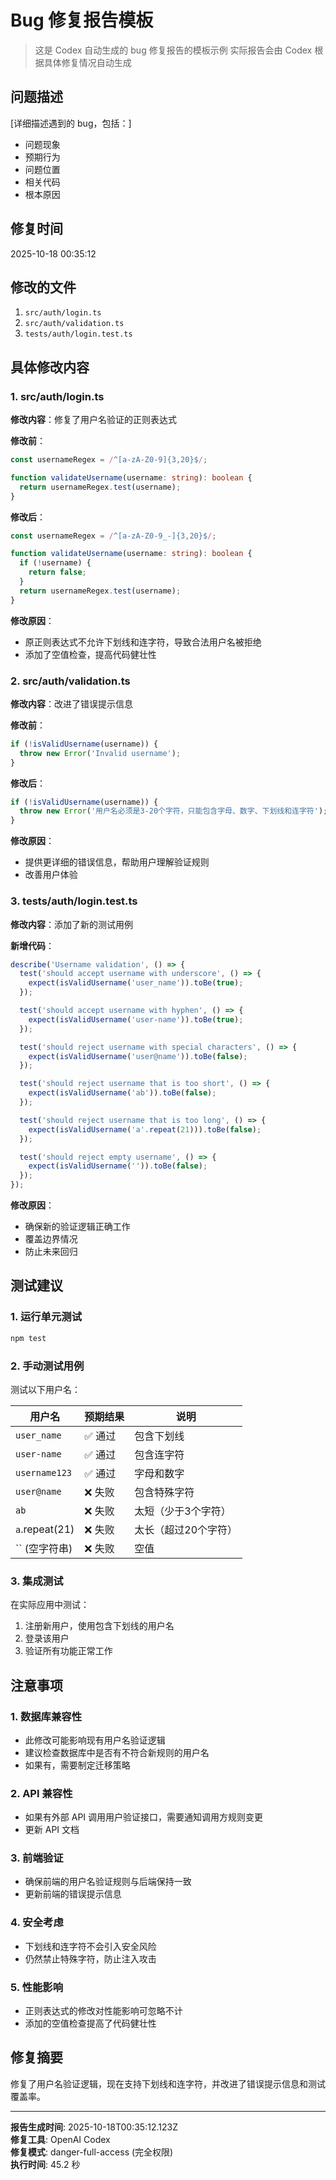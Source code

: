 # Bug 修复报告模板

> 这是 Codex 自动生成的 bug 修复报告的模板示例
> 实际报告会由 Codex 根据具体修复情况自动生成

## 问题描述

[详细描述遇到的 bug，包括：]
- 问题现象
- 预期行为
- 问题位置
- 相关代码
- 根本原因

## 修复时间

2025-10-18 00:35:12

## 修改的文件

1. `src/auth/login.ts`
2. `src/auth/validation.ts`
3. `tests/auth/login.test.ts`

## 具体修改内容

### 1. src/auth/login.ts

**修改内容**：修复了用户名验证的正则表达式

**修改前**：
```typescript
const usernameRegex = /^[a-zA-Z0-9]{3,20}$/;

function validateUsername(username: string): boolean {
  return usernameRegex.test(username);
}
```

**修改后**：
```typescript
const usernameRegex = /^[a-zA-Z0-9_-]{3,20}$/;

function validateUsername(username: string): boolean {
  if (!username) {
    return false;
  }
  return usernameRegex.test(username);
}
```

**修改原因**：
- 原正则表达式不允许下划线和连字符，导致合法用户名被拒绝
- 添加了空值检查，提高代码健壮性

### 2. src/auth/validation.ts

**修改内容**：改进了错误提示信息

**修改前**：
```typescript
if (!isValidUsername(username)) {
  throw new Error('Invalid username');
}
```

**修改后**：
```typescript
if (!isValidUsername(username)) {
  throw new Error('用户名必须是3-20个字符，只能包含字母、数字、下划线和连字符');
}
```

**修改原因**：
- 提供更详细的错误信息，帮助用户理解验证规则
- 改善用户体验

### 3. tests/auth/login.test.ts

**修改内容**：添加了新的测试用例

**新增代码**：
```typescript
describe('Username validation', () => {
  test('should accept username with underscore', () => {
    expect(isValidUsername('user_name')).toBe(true);
  });

  test('should accept username with hyphen', () => {
    expect(isValidUsername('user-name')).toBe(true);
  });

  test('should reject username with special characters', () => {
    expect(isValidUsername('user@name')).toBe(false);
  });

  test('should reject username that is too short', () => {
    expect(isValidUsername('ab')).toBe(false);
  });

  test('should reject username that is too long', () => {
    expect(isValidUsername('a'.repeat(21))).toBe(false);
  });

  test('should reject empty username', () => {
    expect(isValidUsername('')).toBe(false);
  });
});
```

**修改原因**：
- 确保新的验证逻辑正确工作
- 覆盖边界情况
- 防止未来回归

## 测试建议

### 1. 运行单元测试
```bash
npm test
```

### 2. 手动测试用例

测试以下用户名：

| 用户名 | 预期结果 | 说明 |
|--------|---------|------|
| `user_name` | ✅ 通过 | 包含下划线 |
| `user-name` | ✅ 通过 | 包含连字符 |
| `username123` | ✅ 通过 | 字母和数字 |
| `user@name` | ❌ 失败 | 包含特殊字符 |
| `ab` | ❌ 失败 | 太短（少于3个字符） |
| `a`.repeat(21) | ❌ 失败 | 太长（超过20个字符） |
| `` (空字符串) | ❌ 失败 | 空值 |

### 3. 集成测试

在实际应用中测试：
1. 注册新用户，使用包含下划线的用户名
2. 登录该用户
3. 验证所有功能正常工作

## 注意事项

### 1. 数据库兼容性
- 此修改可能影响现有用户名验证逻辑
- 建议检查数据库中是否有不符合新规则的用户名
- 如果有，需要制定迁移策略

### 2. API 兼容性
- 如果有外部 API 调用用户验证接口，需要通知调用方规则变更
- 更新 API 文档

### 3. 前端验证
- 确保前端的用户名验证规则与后端保持一致
- 更新前端的错误提示信息

### 4. 安全考虑
- 下划线和连字符不会引入安全风险
- 仍然禁止特殊字符，防止注入攻击

### 5. 性能影响
- 正则表达式的修改对性能影响可忽略不计
- 添加的空值检查提高了代码健壮性

## 修复摘要

修复了用户名验证逻辑，现在支持下划线和连字符，并改进了错误提示信息和测试覆盖率。

---

**报告生成时间**: 2025-10-18T00:35:12.123Z  
**修复工具**: OpenAI Codex  
**修复模式**: danger-full-access (完全权限)  
**执行时间**: 45.2 秒


